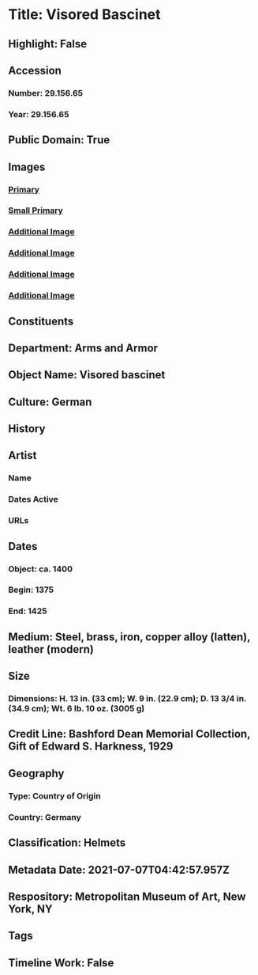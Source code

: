 # Title: Visored Bascinet
## Highlight: False
## Accession
### Number: 29.156.65
### Year: 29.156.65
## Public Domain: True
## Images
### [Primary](https://images.metmuseum.org/CRDImages/aa/original/29.156.65_006june2015.jpg)
### [Small Primary](https://images.metmuseum.org/CRDImages/aa/web-large/29.156.65_006june2015.jpg)
### [Additional Image](https://images.metmuseum.org/CRDImages/aa/original/29.156.65_002june2015.jpg)
### [Additional Image](https://images.metmuseum.org/CRDImages/aa/original/29.156.65_003june2015.jpg)
### [Additional Image](https://images.metmuseum.org/CRDImages/aa/original/29.156.65_004june2015.jpg)
### [Additional Image](https://images.metmuseum.org/CRDImages/aa/original/29.156.65_005june2015.jpg)
## Constituents
## Department: Arms and Armor
## Object Name: Visored bascinet
## Culture: German
## History
## Artist
### Name
### Dates Active
### URLs
## Dates
### Object: ca. 1400
### Begin: 1375
### End: 1425
## Medium: Steel, brass, iron, copper alloy (latten), leather (modern)
## Size
### Dimensions: H. 13 in. (33 cm); W. 9 in. (22.9 cm); D. 13 3/4 in. (34.9 cm); Wt. 6 lb. 10 oz. (3005 g)
## Credit Line: Bashford Dean Memorial Collection, Gift of Edward S. Harkness, 1929
## Geography
### Type: Country of Origin
### Country: Germany
## Classification: Helmets
## Metadata Date: 2021-07-07T04:42:57.957Z
## Respository: Metropolitan Museum of Art, New York, NY
## Tags
## Timeline Work: False